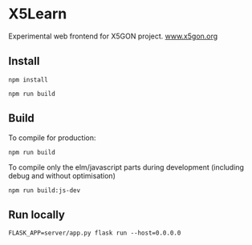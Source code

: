 # X5Learn

Experimental web frontend for X5GON project. www.x5gon.org

## Install

`npm install`

`npm run build`

## Build

To compile for production:

`npm run build`

To compile only the elm/javascript parts during development (including debug and without optimisation)

`npm run build:js-dev`

## Run locally

`FLASK_APP=server/app.py flask run --host=0.0.0.0`
